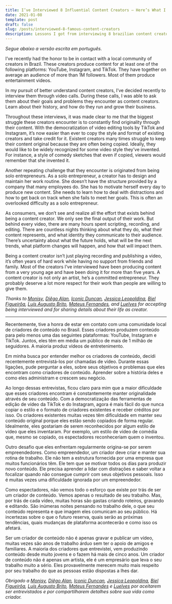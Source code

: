```yaml
---
title: I’ve Interviewed 8 Influential Content Creators – Here’s What I’ve Learned
date: 2021-01-08
template: post
draft: false
slug: /posts/interviewed-8-famous-content-creators
description: Lessons I got from interviewing 8 brazilian content creators.
---
```


*Segue abaixo a versão escrita em português.*

I’ve recently had the honor to be in contact with a local community of creators in Brazil. These creators produce content for at least one of the following platforms: YouTube, Instagram, and TikTok. They have together on average an audience of more than 1M followers. Most of them produce entertainment videos.

In my pursuit of better understand content creators, I’ve decided recently to interview them through video calls. During these calls, I was able to ask them about their goals and problems they encounter as content creators. Learn about their history, and how do they run and grow their business.

Throughout these interviews, it was made clear to me that the biggest struggle these creators encounter is to constantly find originality through their content. With the democratization of video editing tools by TikTok and Instagram, it’s now easier than ever to copy the style and format of existing creators and take credit for it. Existent creators many times struggle to keep their content original because they are often being copied. Ideally, they would like to be widely recognized for some video style they’ve invented. For instance, a style of comedy sketches that even if copied, viewers would remember that she invented it.

Another repeating challenge that they encounter is originated from being solo entrepreneurs. As a solo entrepreneur, a creator has to design and maintain her work routine. She doesn’t have the structure provided by a company that many employees do. She has to motivate herself every day to produce new content. She needs to learn how to deal with distractions and how to get back on track when she fails to meet her goals. This is often an overlooked difficulty as a solo entrepreneur.

As consumers, we don’t see and realize all the effort that exists behind being a content creator. We only see the final output of their work. But behind every video, there are many hours spent scripting, recording, and editing. There are countless nights thinking about what they do, what their content represents, and what identity they communicate to their audience. There’s uncertainty about what the future holds, what will be the next trends, what platform changes will happen, and how that will impact them.

Being a content creator isn’t just playing recording and publishing a video, it’s often years of hard work while having no support from friends and family. Most of the creators I’ve interviewed have been producing content from a very young age and have been doing it for more than five years. A content creator is not only an artist, he’s a committed entrepreneur. They probably deserve a lot more respect for their work than people are willing to give them.

*Thanks to [Monisy](https://www.instagram.com/mmonisy/), [Diêgo Alan](https://www.instagram.com/diegoalan_/), [Iconic Duncan](https://www.instagram.com/iconicduncan/), [Jessica Leopoldina](https://www.instagram.com/oxeejessica/), [Biel Figueirôa](https://www.instagram.com/bielfiigueiroa/), [Luís Augusto Brito](https://www.instagram.com/luisaugustobrito/), [Mateus Fernandes](https://www.instagram.com/mateusfernanded/), and [Luelves](https://www.instagram.com/luelvesfelix/) for accepting being interviewed and for sharing details about their life as creator.*

---

Recentemente, tive a honra de estar em contato com uma comunidade local de criadores de conteúdo no Brasil. Esses criadores produzem conteúdo para pelo menos uma das seguintes plataformas: YouTube, Instagram e TikTok. Juntos, eles têm em média um público de mais de 1 milhão de seguidores. A maioria produz vídeos de entretenimento.

Em minha busca por entender melhor os criadores de conteúdo, decidi recentemente entrevistá-los por chamadas de vídeo. Durante essas ligações, pude perguntar a eles, sobre seus objetivos e problemas que eles encontram como criadores de conteúdo. Aprender sobre a história deles e como eles administram e crescem seu negócio.

Ao longo dessas entrevistas, ficou claro para mim que a maior dificuldade que esses criadores encontram é constantemente manter originalidade através de seu conteúdo. Com a democratização das ferramentas de edição de vídeo da TikTok e do Instagram, agora é mais fácil do que nunca copiar o estilo e o formato de criadores existentes e receber créditos por isso. Os criadores existentes muitas vezes têm dificuldade em manter seu conteúdo original porque eles estão sendo copiados de forma regular. Idealmente, eles gostariam de serem reconhecidos por algum estilo de vídeo que eles inventaram. Por exemplo, um estilo de vídeo de comédia que, mesmo se copiado, os espectadores reconheceriam quem o inventou.

Outro desafio que eles enfrentam regularmente origina-se por serem empreendedores. Como empreendedor, um criador deve criar e manter sua rotina de trabalho. Ele não tem a estrutura fornecida por uma empresa que muitos funcionários têm. Ele tem que se motivar todos os dias para produzir novo conteúdo. Ele precisa aprender a lidar com distrações e saber voltar a focalizar quando não consegue cumprir com seus objetivos pessoais. Isso é muitas vezes uma dificuldade ignorada por um empreendedor.

Como espectadores, não vemos todo o esforço que existe por trás de ser um criador de conteúdo. Vemos apenas o resultado de seu trabalho. Mas, por trás de cada vídeo, muitas horas são gastas criando roteiros, gravando e editando. São inúmeras noites pensando no trabalho dele, o que seu conteúdo representa e que imagem eles comunicam ao seu público. Há incertezas sobre o que o futuro reserva, quais serão as próximas tendências, quais mudanças de plataforma acontecerão e como isso os afetará.

Ser um criador de conteúdo não é apenas gravar e publicar um vídeo, muitas vezes são anos de trabalho árduo sem ter o apoio de amigos e familiares. A maioria dos criadores que entrevistei, vem produzindo conteúdo desde muito jovens e o fazem há mais de cinco anos. Um criador de conteúdo não é apenas um artista, ele é um empresário que leva o seu trabalho muito a sério. Eles provavelmente merecem muito mais respeito por seu trabalho do que as pessoas estão dispostas a lhes dar.

*Obrigado a [Monisy](https://www.instagram.com/mmonisy/), [Diêgo Alan](https://www.instagram.com/diegoalan_/), [Iconic Duncan](https://www.instagram.com/iconicduncan/), [Jessica Leopoldina](https://www.instagram.com/oxeejessica/), [Biel Figueirôa](https://www.instagram.com/bielfiigueiroa/), [Luís Augusto Brito](https://www.instagram.com/luisaugustobrito/), [Mateus Fernandes](https://www.instagram.com/mateusfernanded/) e [Luelves](https://www.instagram.com/luelvesfelix/) por aceitarem ser entrevistados e por compartilharem detalhes sobre sua vida como criador.*